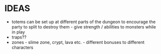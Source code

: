 # IDEAS

* totems can be set up at different parts of the dungeon to encourage the party to split to destroy them - give strength / abilities to monsters while in play
* traps??
* zones - slime zone, crypt, lava etc. - different bonuses to different characters